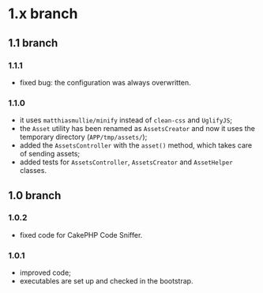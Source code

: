 # 1.x branch
## 1.1 branch
### 1.1.1
* fixed bug: the configuration was always overwritten.

### 1.1.0
* it uses `matthiasmullie/minify` instead of `clean-css` and `UglifyJS`;
* the `Asset` utility has been renamed as `AssetsCreator` and now it uses the
    temporary directory (`APP/tmp/assets/`);
* added the `AssetsController` with the `asset()` method, which takes care of
    sending assets;
* added tests for `AssetsController`, `AssetsCreator` and `AssetHelper` classes.

## 1.0 branch
### 1.0.2
* fixed code for CakePHP Code Sniffer.

### 1.0.1
* improved code;
* executables are set up and checked in the bootstrap.